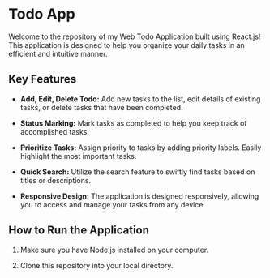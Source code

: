 # Todo App

Welcome to the repository of my Web Todo Application built using React.js! This application is designed to help you organize your daily tasks in an efficient and intuitive manner.

## Key Features

- **Add, Edit, Delete Todo:** Add new tasks to the list, edit details of existing tasks, or delete tasks that have been completed.

- **Status Marking:** Mark tasks as completed to help you keep track of accomplished tasks.

- **Prioritize Tasks:** Assign priority to tasks by adding priority labels. Easily highlight the most important tasks.

- **Quick Search:** Utilize the search feature to swiftly find tasks based on titles or descriptions.

- **Responsive Design:** The application is designed responsively, allowing you to access and manage your tasks from any device.

## How to Run the Application

1. Make sure you have Node.js installed on your computer.

2. Clone this repository into your local directory.
